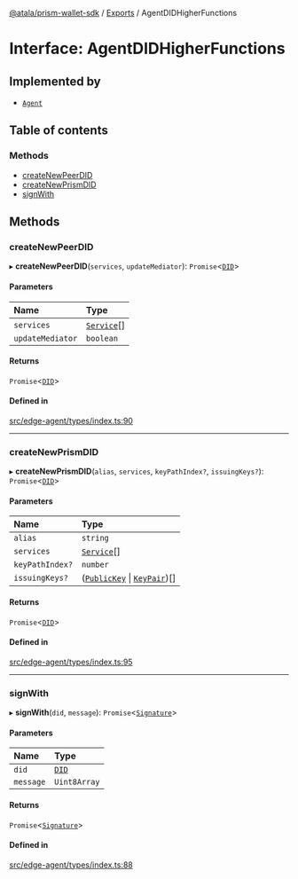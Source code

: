 [@atala/prism-wallet-sdk](../README.md) / [Exports](../modules.md) / AgentDIDHigherFunctions

# Interface: AgentDIDHigherFunctions

## Implemented by

- [`Agent`](../classes/Agent.md)

## Table of contents

### Methods

- [createNewPeerDID](AgentDIDHigherFunctions.md#createnewpeerdid)
- [createNewPrismDID](AgentDIDHigherFunctions.md#createnewprismdid)
- [signWith](AgentDIDHigherFunctions.md#signwith)

## Methods

### createNewPeerDID

▸ **createNewPeerDID**(`services`, `updateMediator`): `Promise`\<[`DID`](../classes/Domain.DID.md)\>

#### Parameters

| Name | Type |
| :------ | :------ |
| `services` | [`Service`](../classes/Domain.Service.md)[] |
| `updateMediator` | `boolean` |

#### Returns

`Promise`\<[`DID`](../classes/Domain.DID.md)\>

#### Defined in

[src/edge-agent/types/index.ts:90](https://github.com/input-output-hk/atala-prism-wallet-sdk-ts/blob/1ffdae52df023bad4ba1a76cf6d76793dfc29b80/src/edge-agent/types/index.ts#L90)

___

### createNewPrismDID

▸ **createNewPrismDID**(`alias`, `services`, `keyPathIndex?`, `issuingKeys?`): `Promise`\<[`DID`](../classes/Domain.DID.md)\>

#### Parameters

| Name | Type |
| :------ | :------ |
| `alias` | `string` |
| `services` | [`Service`](../classes/Domain.Service.md)[] |
| `keyPathIndex?` | `number` |
| `issuingKeys?` | ([`PublicKey`](../classes/Domain.PublicKey.md) \| [`KeyPair`](../classes/Domain.KeyPair.md))[] |

#### Returns

`Promise`\<[`DID`](../classes/Domain.DID.md)\>

#### Defined in

[src/edge-agent/types/index.ts:95](https://github.com/input-output-hk/atala-prism-wallet-sdk-ts/blob/1ffdae52df023bad4ba1a76cf6d76793dfc29b80/src/edge-agent/types/index.ts#L95)

___

### signWith

▸ **signWith**(`did`, `message`): `Promise`\<[`Signature`](Domain.Signature.md)\>

#### Parameters

| Name | Type |
| :------ | :------ |
| `did` | [`DID`](../classes/Domain.DID.md) |
| `message` | `Uint8Array` |

#### Returns

`Promise`\<[`Signature`](Domain.Signature.md)\>

#### Defined in

[src/edge-agent/types/index.ts:88](https://github.com/input-output-hk/atala-prism-wallet-sdk-ts/blob/1ffdae52df023bad4ba1a76cf6d76793dfc29b80/src/edge-agent/types/index.ts#L88)
